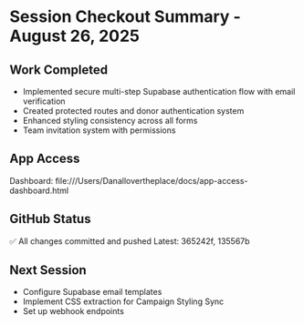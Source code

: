 # Session Checkout Summary - August 26, 2025

## Work Completed

- Implemented secure multi-step Supabase authentication flow with email verification
- Created protected routes and donor authentication system
- Enhanced styling consistency across all forms
- Team invitation system with permissions

## App Access

Dashboard: file:///Users/Danallovertheplace/docs/app-access-dashboard.html

## GitHub Status

✅ All changes committed and pushed
Latest: 365242f, 135567b

## Next Session

- Configure Supabase email templates
- Implement CSS extraction for Campaign Styling Sync
- Set up webhook endpoints
